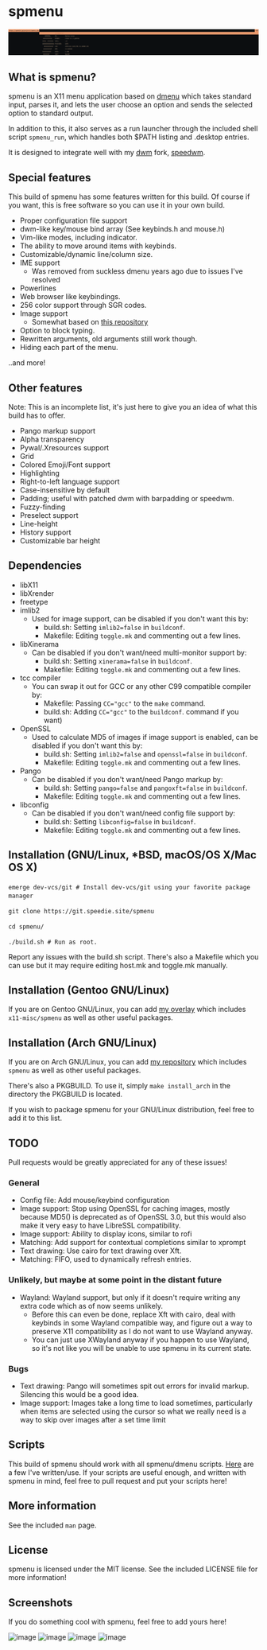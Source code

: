 # spmenu

![image](docs/preview.png)

## What is spmenu?

spmenu is an X11 menu application based on
[dmenu](https://tools.suckless.org/dmenu) which takes standard input, parses
it, and lets the user choose an option and sends the
selected option to standard output.

In addition to this, it also serves as a run launcher through the included
shell script `spmenu_run`, which handles both $PATH listing and .desktop entries.

It is designed to integrate well with my [dwm](https://dwm.suckless.org) fork, [speedwm](https://git.speedie.site/speedwm).

## Special features

This build of spmenu has some features written for this build.
Of course if you want, this is free software so you can use it in your own build.

- Proper configuration file support
- dwm-like key/mouse bind array (See keybinds.h and mouse.h)
- Vim-like modes, including indicator.
- The ability to move around items with keybinds.
- Customizable/dynamic line/column size.
- IME support
  - Was removed from suckless dmenu years ago due to issues I've resolved
- Powerlines
- Web browser like keybindings.
- 256 color support through SGR codes.
- Image support
  - Somewhat based on [this repository](https://github.com/Cloudef/dmenu-pango-imlib)
- Option to block typing.
- Rewritten arguments, old arguments still work though.
- Hiding each part of the menu.

..and more!

## Other features

Note: This is an incomplete list, it's just here to give you an idea of what
this build has to offer.

- Pango markup support
- Alpha transparency
- Pywal/.Xresources support
- Grid
- Colored Emoji/Font support
- Highlighting
- Right-to-left language support
- Case-insensitive by default
- Padding; useful with patched dwm with barpadding or speedwm.
- Fuzzy-finding
- Preselect support
- Line-height
- History support
- Customizable bar height

## Dependencies

- libX11
- libXrender
- freetype
- imlib2
  - Used for image support, can be disabled if you don't want this by:
    - build.sh: Setting `imlib2=false` in `buildconf`.
    - Makefile: Editing `toggle.mk` and commenting out a few lines.
- libXinerama
  - Can be disabled if you don't want/need multi-monitor support by:
    - build.sh: Setting `xinerama=false` in `buildconf`.
    - Makefile: Editing `toggle.mk` and commenting out a few lines.
- tcc compiler
  - You can swap it out for GCC or any other C99 compatible compiler by:
    - Makefile: Passing `CC="gcc"` to the `make` command.
    - build.sh: Adding `CC="gcc"` to the `buildconf`.
command if you want)
- OpenSSL
  - Used to calculate MD5 of images if image support is enabled, can be
disabled if you don't want this by:
    - build.sh: Setting `imlib2=false` and `openssl=false` in `buildconf`.
    - Makefile: Editing `toggle.mk` and commenting out a few lines.
- Pango
  - Can be disabled if you don't want/need Pango markup by:
    - build.sh: Setting `pango=false` and `pangoxft=false` in `buildconf`.
    - Makefile: Editing `toggle.mk` and commenting out a few lines.
- libconfig
  - Can be disabled if you don't want/need config file support by:
    - build.sh: Setting `libconfig=false` in `buildconf`.
    - Makefile: Editing `toggle.mk` and commenting out a few lines.

## Installation (GNU/Linux, \*BSD, macOS/OS X/Mac OS X)

`emerge dev-vcs/git # Install dev-vcs/git using your favorite package manager`

`git clone https://git.speedie.site/spmenu`

`cd spmenu/`

`./build.sh # Run as root.`

Report any issues with the build.sh script. There's also a Makefile which
you can use but it may require editing host.mk and toggle.mk manually.

## Installation (Gentoo GNU/Linux)

If you are on Gentoo GNU/Linux, you can add
[my overlay](https://git.speedie.site/speedie-overlay) which includes
`x11-misc/spmenu` as well as other useful packages.

## Installation (Arch GNU/Linux)

If you are on Arch GNU/Linux, you can add
[my repository](https://git.speedie.site/speedie-repository) which includes
`spmenu` as well as other useful packages.

There's also a PKGBUILD. To use it, simply `make install_arch` in the directory
the PKGBUILD is located.

If you wish to package spmenu for your GNU/Linux distribution, feel free to add
it to this list.

## TODO

Pull requests would be greatly appreciated for any of these issues!

### General

- Config file: Add mouse/keybind configuration
- Image support: Stop using OpenSSL for caching images, mostly because MD5()
is deprecated as of OpenSSL 3.0, but this would also make it very easy to
have LibreSSL compatibility.
- Image support: Ability to display icons, similar to rofi
- Matching: Add support for contextual completions similar to xprompt
- Text drawing: Use cairo for text drawing over Xft.
- Matching: FIFO, used to dynamically refresh entries.

### Unlikely, but maybe at some point in the distant future

- Wayland: Wayland support, but only if it doesn't require writing any extra
code which as of now seems unlikely.
  - Before this can even be done, replace Xft with cairo,
  deal with keybinds in some Wayland compatible way, and
  figure out a way to preserve X11 compatibility as I do
  not want to use Wayland anyway.
  - You can just use XWayland anyway if you happen to use Wayland, so it's not
like you will be unable to use spmenu in its current state.

### Bugs

- Text drawing: Pango will sometimes spit out errors for invalid markup.
Silencing this would be a good idea.
- Image support: Images take a long time to load sometimes, particularly when
items are selected using the cursor so what we really need is a way to
skip over images after a set time limit

## Scripts

This build of spmenu should work with all spmenu/dmenu scripts.
[Here](https://git.speedie.site/speedwm-extras) are a few I've written/use.
If your scripts are useful enough, and written with spmenu in mind, feel free
to pull request and put your scripts here!

## More information

See the included `man` page.

## License

spmenu is licensed under the MIT license. See the included LICENSE file for
more information!

## Screenshots

If you do something cool with spmenu, feel free to add yours here!

![image](https://codeberg.org/speedie/spmenu-screenshots/raw/branch/master/preview.png)
![image](https://codeberg.org/speedie/spmenu-screenshots/raw/branch/master/spmenu-iron.png)
![image](https://codeberg.org/speedie/spmenu-screenshots/raw/branch/master/spmenu-gruvbox.png)
![image](https://codeberg.org/speedie/spmenu-screenshots/raw/branch/master/colorscheme3.png)
